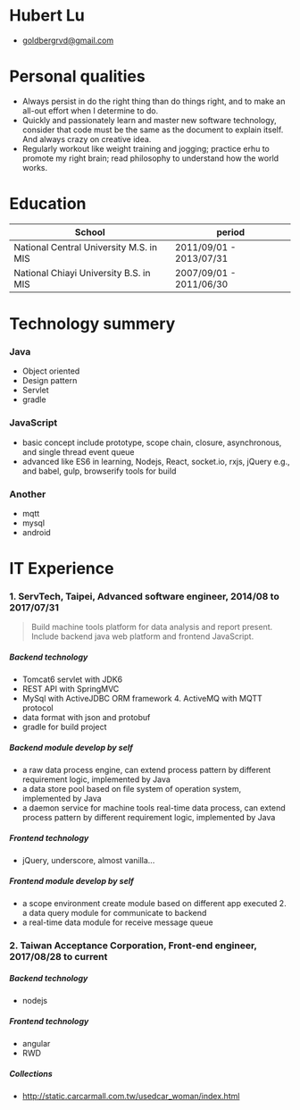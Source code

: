 # Hubert Lu
 - goldbergrvd@gmail.com

# Personal qualities
- Always persist in do the right thing than do things right, and to make an all-out effort when I determine to do.
- Quickly and passionately learn and master new software technology, consider that code must be the same as the document to explain itself. And always crazy on creative idea.
- Regularly workout like weight training and jogging; practice erhu to promote my right brain; read philosophy to understand how the world works.

# Education

| School | period |
| ------ | ------ |
|National Central University M.S. in MIS  | 2011/09/01 - 2013/07/31 |
|National Chiayi University B.S. in MIS | 2007/09/01 - 2011/06/30 |

# Technology summery

### Java
- Object oriented
- Design pattern
- Servlet
- gradle

### JavaScript
- basic concept include prototype, scope chain, closure, asynchronous, and single thread event queue
- advanced like ES6 in learning, Nodejs, React, socket.io, rxjs, jQuery e.g., and babel, gulp, browserify tools for build

### Another
- mqtt
- mysql
- android

# IT Experience

### 1. ServTech, Taipei, Advanced software engineer, 2014/08 to 2017/07/31
> Build machine tools platform for data analysis and report present. Include backend java web platform and frontend JavaScript.

##### Backend technology
- Tomcat6 servlet with JDK6
- REST API with SpringMVC
- MySql with ActiveJDBC ORM framework 4. ActiveMQ with MQTT protocol
- data format with json and protobuf
- gradle for build project

##### Backend module develop by self
- a raw data process engine, can extend process pattern by different requirement logic, implemented by Java
- a data store pool based on file system of operation system, implemented by Java
- a daemon service for machine tools real-time data process, can extend process pattern by different
requirement logic, implemented by Java

##### Frontend technology
- jQuery, underscore, almost vanilla...

##### Frontend module develop by self
- a scope environment create module based on different app executed 2. a data query module for communicate to backend
- a real-time data module for receive message queue

### 2. Taiwan Acceptance Corporation, Front-end engineer, 2017/08/28 to current

##### Backend technology
- nodejs

##### Frontend technology
- angular
- RWD

##### Collections
- http://static.carcarmall.com.tw/usedcar_woman/index.html
